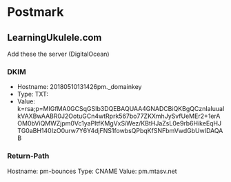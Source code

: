 # Postmark

## LearningUkulele.com

Add these the server (DigitalOcean)

### DKIM
- Hostname: 20180510131426pm._domainkey
- Type: TXT: 
- Value: k=rsa;p=MIGfMA0GCSqGSIb3DQEBAQUAA4GNADCBiQKBgQCznIaluuaIkVAXBwAABR0J2OotuGCn4wtRprk567bo77ZKXmhJySvfUeMEr2+1erAOM0bViQMWZjpm0Vc1yaPItfKMgVxSiWez/KBtHJaZsL0e9rb6HikeEqHJTG0aBH140IzO0urw7Y6Y4djFNS1fowbsQPbqKfSNFbmVwdGbUwIDAQAB

### Return-Path

Hostname: pm-bounces
Type: CNAME
Value: pm.mtasv.net